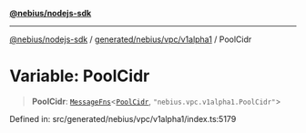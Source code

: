 [**@nebius/nodejs-sdk**](../../../../../README.md)

***

[@nebius/nodejs-sdk](../../../../../README.md) / [generated/nebius/vpc/v1alpha1](../README.md) / PoolCidr

# Variable: PoolCidr

> **PoolCidr**: [`MessageFns`](../../../../../runtime/protos/core/interfaces/MessageFns.md)\<[`PoolCidr`](../interfaces/PoolCidr.md), `"nebius.vpc.v1alpha1.PoolCidr"`\>

Defined in: src/generated/nebius/vpc/v1alpha1/index.ts:5179
